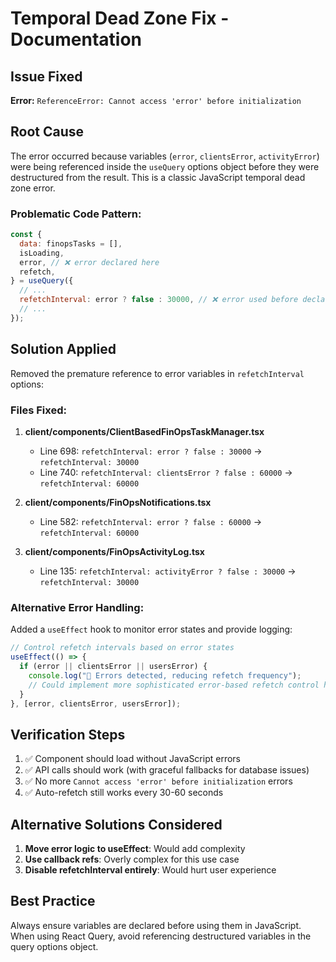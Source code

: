 # Temporal Dead Zone Fix - Documentation

## Issue Fixed

**Error:** `ReferenceError: Cannot access 'error' before initialization`

## Root Cause

The error occurred because variables (`error`, `clientsError`, `activityError`) were being referenced inside the `useQuery` options object before they were destructured from the result. This is a classic JavaScript temporal dead zone error.

### Problematic Code Pattern:

```javascript
const {
  data: finopsTasks = [],
  isLoading,
  error, // ❌ error declared here
  refetch,
} = useQuery({
  // ...
  refetchInterval: error ? false : 30000, // ❌ error used before declaration
  // ...
});
```

## Solution Applied

Removed the premature reference to error variables in `refetchInterval` options:

### Files Fixed:

1. **client/components/ClientBasedFinOpsTaskManager.tsx**

   - Line 698: `refetchInterval: error ? false : 30000` → `refetchInterval: 30000`
   - Line 740: `refetchInterval: clientsError ? false : 60000` → `refetchInterval: 60000`

2. **client/components/FinOpsNotifications.tsx**

   - Line 582: `refetchInterval: error ? false : 60000` → `refetchInterval: 60000`

3. **client/components/FinOpsActivityLog.tsx**
   - Line 135: `refetchInterval: activityError ? false : 30000` → `refetchInterval: 30000`

### Alternative Error Handling:

Added a `useEffect` hook to monitor error states and provide logging:

```javascript
// Control refetch intervals based on error states
useEffect(() => {
  if (error || clientsError || usersError) {
    console.log("🚫 Errors detected, reducing refetch frequency");
    // Could implement more sophisticated error-based refetch control here
  }
}, [error, clientsError, usersError]);
```

## Verification Steps

1. ✅ Component should load without JavaScript errors
2. ✅ API calls should work (with graceful fallbacks for database issues)
3. ✅ No more `Cannot access 'error' before initialization` errors
4. ✅ Auto-refetch still works every 30-60 seconds

## Alternative Solutions Considered

1. **Move error logic to useEffect**: Would add complexity
2. **Use callback refs**: Overly complex for this use case
3. **Disable refetchInterval entirely**: Would hurt user experience

## Best Practice

Always ensure variables are declared before using them in JavaScript. When using React Query, avoid referencing destructured variables in the query options object.
